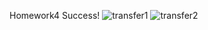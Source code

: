 Homework4 Success!
![transfer1](https://github.com/user-attachments/assets/0f70f12d-1962-44b6-8d08-1b3da6e5ed5a)
![transfer2](https://github.com/user-attachments/assets/efa40b19-f1ae-40a7-b48b-b6fcc383e2a7)

